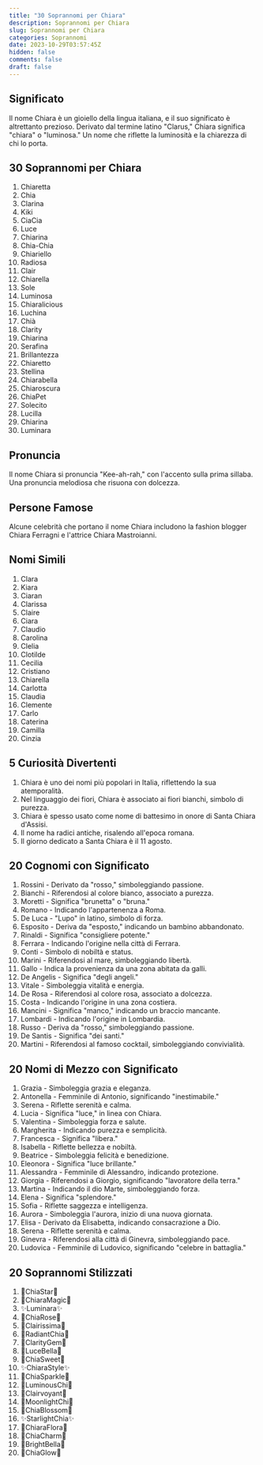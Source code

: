 ```yaml
---
title: "30 Soprannomi per Chiara"
description: Soprannomi per Chiara
slug: Soprannomi per Chiara
categories: Soprannomi
date: 2023-10-29T03:57:45Z
hidden: false
comments: false
draft: false
---
```


## Significato

Il nome Chiara è un gioiello della lingua italiana, e il suo significato è altrettanto prezioso. Derivato dal termine latino "Clarus," Chiara significa "chiara" o "luminosa." Un nome che riflette la luminosità e la chiarezza di chi lo porta.

## 30 Soprannomi per Chiara

1. Chiaretta
2. Chia
3. Clarina
4. Kiki
5. CiaCia
6. Luce
7. Chiarina
8. Chia-Chia
9. Chiariello
10. Radiosa
11. Clair
12. Chiarella
13. Sole
14. Luminosa
15. Chiaralicious
16. Luchina
17. Chià
18. Clarity
19. Chiarina
20. Serafina
21. Brillantezza
22. Chiaretto
23. Stellina
24. Chiarabella
25. Chiaroscura
26. ChiaPet
27. Solecito
28. Lucilla
29. Chiarina
30. Luminara

## Pronuncia

Il nome Chiara si pronuncia "Kee-ah-rah," con l'accento sulla prima sillaba. Una pronuncia melodiosa che risuona con dolcezza.

## Persone Famose

Alcune celebrità che portano il nome Chiara includono la fashion blogger Chiara Ferragni e l'attrice Chiara Mastroianni.

## Nomi Simili

1. Clara
2. Kiara
3. Ciaran
4. Clarissa
5. Claire
6. Ciara
7. Claudio
8. Carolina
9. Clelia
10. Clotilde
11. Cecilia
12. Cristiano
13. Chiarella
14. Carlotta
15. Claudia
16. Clemente
17. Carlo
18. Caterina
19. Camilla
20. Cinzia

## 5 Curiosità Divertenti

1. Chiara è uno dei nomi più popolari in Italia, riflettendo la sua atemporalità.
2. Nel linguaggio dei fiori, Chiara è associato ai fiori bianchi, simbolo di purezza.
3. Chiara è spesso usato come nome di battesimo in onore di Santa Chiara d'Assisi.
4. Il nome ha radici antiche, risalendo all'epoca romana.
5. Il giorno dedicato a Santa Chiara è il 11 agosto.

## 20 Cognomi con Significato

1. Rossini - Derivato da "rosso," simboleggiando passione.
2. Bianchi - Riferendosi al colore bianco, associato a purezza.
3. Moretti - Significa "brunetta" o "bruna."
4. Romano - Indicando l'appartenenza a Roma.
5. De Luca - "Lupo" in latino, simbolo di forza.
6. Esposito - Deriva da "esposto," indicando un bambino abbandonato.
7. Rinaldi - Significa "consigliere potente."
8. Ferrara - Indicando l'origine nella città di Ferrara.
9. Conti - Simbolo di nobiltà e status.
10. Marini - Riferendosi al mare, simboleggiando libertà.
11. Gallo - Indica la provenienza da una zona abitata da galli.
12. De Angelis - Significa "degli angeli."
13. Vitale - Simboleggia vitalità e energia.
14. De Rosa - Riferendosi al colore rosa, associato a dolcezza.
15. Costa - Indicando l'origine in una zona costiera.
16. Mancini - Significa "manco," indicando un braccio mancante.
17. Lombardi - Indicando l'origine in Lombardia.
18. Russo - Deriva da "rosso," simboleggiando passione.
19. De Santis - Significa "dei santi."
20. Martini - Riferendosi al famoso cocktail, simboleggiando convivialità.

## 20 Nomi di Mezzo con Significato

1. Grazia - Simboleggia grazia e eleganza.
2. Antonella - Femminile di Antonio, significando "inestimabile."
3. Serena - Riflette serenità e calma.
4. Lucia - Significa "luce," in linea con Chiara.
5. Valentina - Simboleggia forza e salute.
6. Margherita - Indicando purezza e semplicità.
7. Francesca - Significa "libera."
8. Isabella - Riflette bellezza e nobiltà.
9. Beatrice - Simboleggia felicità e benedizione.
10. Eleonora - Significa "luce brillante."
11. Alessandra - Femminile di Alessandro, indicando protezione.
12. Giorgia - Riferendosi a Giorgio, significando "lavoratore della terra."
13. Martina - Indicando il dio Marte, simboleggiando forza.
14. Elena - Significa "splendore."
15. Sofia - Riflette saggezza e intelligenza.
16. Aurora - Simboleggia l'aurora, inizio di una nuova giornata.
17. Elisa - Derivato da Elisabetta, indicando consacrazione a Dio.
18. Serena - Riflette serenità e calma.
19. Ginevra - Riferendosi alla città di Ginevra, simboleggiando pace.
20. Ludovica - Femminile di Ludovico, significando "celebre in battaglia."

## 20 Soprannomi Stilizzati

1. 🌟ChiaStar🌟
2. 💖ChiaraMagic💖
3. ✨Luminara✨
4. 🌹ChiaRose🌹
5. 🎀Clairissima🎀
6. 🌈RadiantChia🌈
7. 💎ClarityGem💎
8. 🌟LuceBella🌟
9. 🍭ChiaSweet🍭
10. ✨ChiaraStyle✨
11. 🎉ChiaSparkle🎉
12. 🌟LuminousChi🌟
13. 💖Clairvoyant💖
14. 🌙MoonlightChi🌙
15. 🌺ChiaBlossom🌺
16. ✨StarlightChia✨
17. 💐ChiaraFlora💐
18. 🎀ChiaCharm🎀
19. 🌟BrightBella🌟
20. 💖ChiaGlow💖